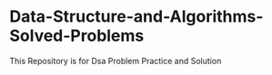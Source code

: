 # Data-Structure-and-Algorithms-Solved-Problems
This Repository is for Dsa Problem Practice and Solution
